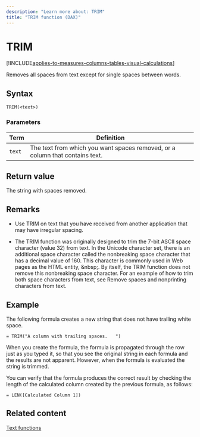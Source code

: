 ```yaml
---
description: "Learn more about: TRIM"
title: "TRIM function (DAX)"
---
```

# TRIM

[!INCLUDE[applies-to-measures-columns-tables-visual-calculations](includes/applies-to-measures-columns-tables-visual-calculations.md)]

Removes all spaces from text except for single spaces between words.  
  
## Syntax  
  
```dax
TRIM(<text>)  
```
  
### Parameters  
  
|Term|Definition|  
|--------|--------------|  
|`text`|The text from which you want spaces removed, or a column that contains text.|  
  
## Return value

The string with spaces removed.  
  
## Remarks

- Use TRIM on text that you have received from another application that may have irregular spacing.  
  
- The TRIM function was originally designed to trim the 7-bit ASCII space character (value 32) from text. In the Unicode character set, there is an additional space character called the nonbreaking space character that has a decimal value of 160. This character is commonly used in Web pages as the HTML entity, &amp;nbsp;. By itself, the TRIM function does not remove this nonbreaking space character. For an example of how to trim both space characters from text, see Remove spaces and nonprinting characters from text.  
  
## Example

The following formula creates a new string that does not have trailing white space.  
  
```dax
= TRIM("A column with trailing spaces.   ")  
```

When you create the formula, the formula is propagated through the row just as you typed it, so that you see the original string in each formula and the results are not apparent. However, when the formula is evaluated the string is trimmed.  
  
You can verify that the formula produces the correct result by checking the length of the calculated column created by the previous formula, as follows:  
  
```dax
= LEN([Calculated Column 1])  
```
  
## Related content

[Text functions](text-functions-dax.md)  
